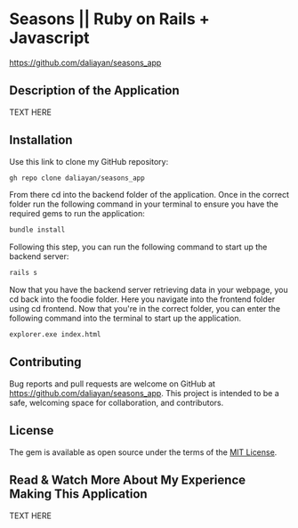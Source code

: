 # Seasons || Ruby on Rails + Javascript

https://github.com/daliayan/seasons_app

## Description of the Application

TEXT HERE

## Installation

Use this link to clone my GitHub repository:
```bash
gh repo clone daliayan/seasons_app
```

From there cd into the backend folder of the application. Once in the correct folder run the following command in your terminal to ensure you have the required gems to run the application:
```bash
bundle install
```

Following this step, you can run the following command to start up the backend server:
```bash
rails s
```

Now that you have the backend server retrieving data in your webpage, you cd back into the foodie folder. Here you navigate into the frontend folder using cd frontend. Now that you're in the correct folder, you can enter the following command into the terminal to start up the application.
```bash
explorer.exe index.html
```

## Contributing

Bug reports and pull requests are welcome on GitHub at https://github.com/daliayan/seasons_app. This project is intended to be a safe, welcoming space for collaboration, and contributors.

## License

The gem is available as open source under the terms of the [MIT License](https://opensource.org/licenses/MIT).

## Read & Watch More About My Experience Making This Application

TEXT HERE